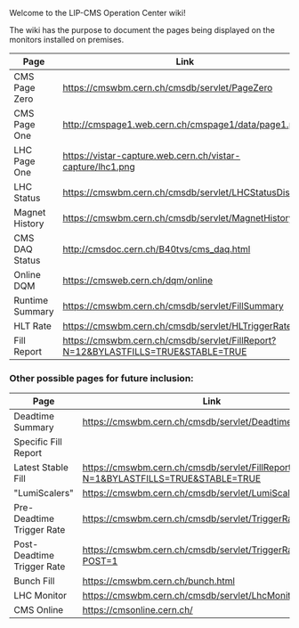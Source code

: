 Welcome to the LIP-CMS Operation Center wiki!

The wiki has the purpose to document the pages being displayed on the monitors installed on premises.

| Page | Link | Description | Monitor |
| ---- | ---- |:-----------:|:-------:|
| CMS Page Zero | https://cmswbm.cern.ch/cmsdb/servlet/PageZero | [[CMSPageZero]] | |
| CMS Page One | http://cmspage1.web.cern.ch/cmspage1/data/page1.png | [[CMSPageOne]] | |
| LHC Page One | https://vistar-capture.web.cern.ch/vistar-capture/lhc1.png | [[LHCPageOne]] | |
| LHC Status | https://cmswbm.cern.ch/cmsdb/servlet/LHCStatusDisplay | [[LHCStatus]] | |
| Magnet History | https://cmswbm.cern.ch/cmsdb/servlet/MagnetHistory | [[MagnetHistory]] | |
| CMS DAQ Status | http://cmsdoc.cern.ch/B40tvs/cms_daq.html | [[CMSDAQStatus]] | |
| Online DQM | https://cmsweb.cern.ch/dqm/online | [[OnlineDQM]] | |
| Runtime Summary | https://cmswbm.cern.ch/cmsdb/servlet/FillSummary | [[RuntimeSummary]] | |
| HLT Rate | https://cmswbm.cern.ch/cmsdb/servlet/HLTriggerRates | [[HLTRate]] | |
| Fill Report | https://cmswbm.cern.ch/cmsdb/servlet/FillReport?N=12&BYLASTFILLS=TRUE&STABLE=TRUE | [[FillReport]] | |




### Other possible pages for future inclusion:

| Page | Link | Description |
| ---- | ---- |:-----------:|
| Deadtime Summary | https://cmswbm.cern.ch/cmsdb/servlet/DeadtimeSummary | [[DeadtimeSummary]] |
| Specific Fill Report | | [[SpecificFillReport]] |
| Latest Stable Fill | https://cmswbm.cern.ch/cmsdb/servlet/FillReport?N=1&BYLASTFILLS=TRUE&STABLE=TRUE | [[LatestStableFill]] |
| "LumiScalers" | https://cmswbm.cern.ch/cmsdb/servlet/LumiScalers | [[LumiScalers]] |
| Pre-Deadtime Trigger Rate | https://cmswbm.cern.ch/cmsdb/servlet/TriggerRatesHTML5 | [[PreDTTrigger]] |
| Post-Deadtime Trigger Rate | https://cmswbm.cern.ch/cmsdb/servlet/TriggerRatesHTML5?POST=1 | [[PostDTTrigger]] |
| Bunch Fill | https://cmswbm.cern.ch/bunch.html | [[BunchFill]] |
| LHC Monitor | https://cmswbm.cern.ch/cmsdb/servlet/LhcMonitor | [[LHCMonitor]] |
| CMS Online | https://cmsonline.cern.ch/ | [[CMSOnline]] |